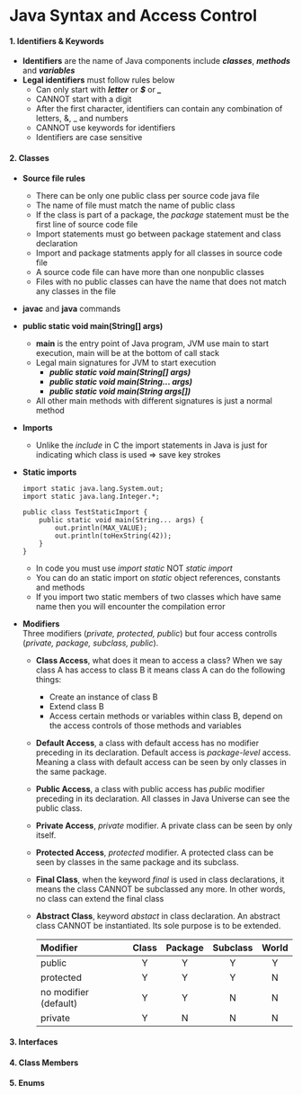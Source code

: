 # Java Syntax and Access Control

#### 1. Identifiers & Keywords
* **Identifiers** are the name of Java components include ***classes***, ***methods*** and ***variables***
* **Legal identifiers** must follow rules below
    * Can only start with ***letter*** or ***$*** or ***_***
    * CANNOT start with a digit
    * After the first character, identifiers can contain any combination of letters, &, _ and numbers
    * CANNOT use keywords for identifiers
    * Identifiers are case sensitive

#### 2. Classes
* **Source file rules**
    * There can be only one public class per source code java file
    * The name of file must match the name of public class
    * If the class is part of a package, the *package* statement must be the first line of source code file
    * Import statements must go between package statement and class declaration
    * Import and package statments apply for all classes in source code file
    * A source code file can have more than one nonpublic classes
    * Files with no public classes can have the name that does not match any classes in the file

* **javac** and **java** commands

* **public static void main(String[] args)**
    * **main** is the entry point of Java program, JVM use main to start execution, main will be at the bottom of call stack
    * Legal main signatures for JVM to start execution
        * ***public static void main(String[] args)***
        * ***public static void main(String... args)***
        * ***public static void main(String args[])***
    * All other main methods with different signatures is just a normal method

* **Imports**
    * Unlike the *include* in C the import statements in Java is just for indicating which class is used => save key strokes

* **Static imports**
    ```
    import static java.lang.System.out;
    import static java.lang.Integer.*;
    
    public class TestStaticImport {
        public static void main(String... args) {
            out.println(MAX_VALUE);
            out.println(toHexString(42));
        }
    }
    ```
    * In code you must use *import static* NOT *static import*
    * You can do an static import on *static* object references, constants and methods
    * If you import two static members of two classes which have same name then you will encounter the compilation error

* **Modifiers**<br/>
Three modifiers (*private, protected, public*) but four access controlls (*private, package, subclass, public*).<br/>
    * **Class Access**, what does it mean to access a class? When we say class A has access to class B it means class A can do the following things:
        * Create an instance of class B
        * Extend class B
        * Access certain methods or variables within class B, depend on the access controls of those methods and variables
    * **Default Access**, a class with default access has no modifier preceding in its declaration. Default access is *package-level* access. Meaning a class with default access can be seen by only classes in the same package.
    * **Public Access**, a class with public access has *public* modifier preceding in its declaration. All classes in Java Universe can see the public class.
    * **Private Access**, *private* modifier. A private class can be seen by only itself.
    * **Protected Access**, *protected* modifier. A protected class can be seen by classes in the same package and its subclass.
    * **Final Class**, when the keyword *final* is used in class declarations, it means the class CANNOT be subclassed any more. In other words, no class can extend the final class
     * **Abstract Class**, keyword *abstact* in class declaration. An abstract class CANNOT be instantiated. Its sole purpose is to be extended.<br/>


       | **Modifier** | **Class** | **Package** | **Subclass** | **World** |
       | :--- | :---: | :---: | :---: | :---: |
       | public | Y | Y | Y | Y |
       | protected | Y | Y | Y | N |
       | no modifier (default) | Y | Y | N | N |
       | private | Y | N | N | N |


#### 3. Interfaces

#### 4. Class Members

#### 5. Enums
